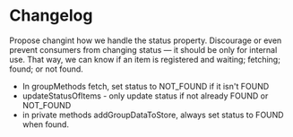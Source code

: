 # Changelog

Propose changint how we handle the status property. Discourage or even prevent consumers from changing status — it should be only for internal use. That way, we can know if an item is registered and waiting; fetching; found; or not found.

- In groupMethods fetch, set status to NOT_FOUND if it isn't FOUND
- updateStatusOfItems - only update status if not already FOUND or NOT_FOUND
- in private methods addGroupDataToStore, always set status to FOUND when found.
